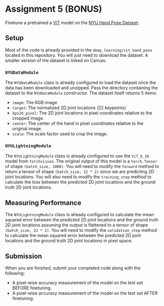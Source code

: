 # Assignment 5 (BONUS)

Finetune a pretrained a [ViT](https://arxiv.org/abs/2010.11929) model on the [NYU Hand Pose Dataset](https://jonathantompson.github.io/NYU_Hand_Pose_Dataset.htm).

## Setup

Most of the code is already provided in the `deep_learning/vit_hand_pose` located in this repository. You will just need to download the dataset. A smaller version of the dataset is linked on Canvas.

### `NYUDataModule`

The `NYUDataModule` class is already configured to load the dataset once the data has been downloaded and unzipped. Pass the directory containing the dataset to the `NYUDataModule` constructor. The dataset itself returns 5 items:
- `image`: The RGB image
- `target`: The normalized 2D joint locations (22 keypoints)
- `kps2d_pixel`: The 2D joint locations in pixel coordinates relative to the cropped image.
- `center`: The center of the hand in pixel coordinates relative to the original image.
- `scale`: The scale factor used to crop the image.

### `NYULightningModule`

The `NYULightningModule` class is already configured to use the `ViT_b_16` model from `torchvision`. The original output of this model is a `torch.Tensor` of shape `(batch_size, 1000)`. You will need to modify the `forward` method to return a tensor of shape `(batch_size, 22 * 2)` since we are predicting 2D joint locations. You will also need to modify the `training_step` method to calculate the loss between the predicted 2D joint locations and the ground truth 2D joint locations.

## Measuring Performance

The `NYULightningModule` class is already configured to calculate the mean squared error between the predicted 2D joint locations and the ground truth 2D joint locations assuming the output is flattened to a tensor of shape `(batch_size, 22 * 2)`. You will need to modify the `validation_step` method to calculate the mean squared error between the predicted 2D joint locations and the ground truth 2D joint locations in pixel space.

## Submission

When you are finished, submit your completed code along with the following:
- A pixel-wise accuracy measurement of the model on the test set BEFORE finetuning.
- A pixel-wise accuracy measurement of the model on the test set AFTER finetuning.